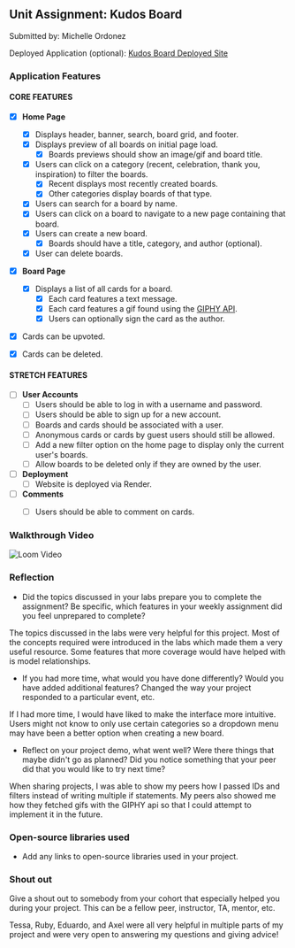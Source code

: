 ## Unit Assignment: Kudos Board

Submitted by: Michelle Ordonez

Deployed Application (optional): [Kudos Board Deployed Site](ADD_LINK_HERE)

### Application Features

#### CORE FEATURES

- [X] **Home Page**
  - [X] Displays header, banner, search, board grid, and footer.
  - [X] Displays preview of all boards on initial page load.
    - [X] Boards previews should show an image/gif and board title.
  - [X] Users can click on a category (recent, celebration, thank you, inspiration) to filter the boards.
    - [X] Recent displays most recently created boards.
    - [X] Other categories display boards of that type.
  - [X] Users can search for a board by name.
  - [X] Users can click on a board to navigate to a new page containing that board.
  - [X] Users can create a new board.
    - [X] Boards should have a title, category, and author (optional).
  - [X] User can delete boards.
  
- [X] **Board Page**
  - [X] Displays a list of all cards for a board.
    -  [X] Each card features a text message.
    -  [X] Each card features a gif found using the [GIPHY API](https://developers.giphy.com/docs/api/).
    -  [X] Users can optionally sign the card as the author.  
-   [X] Cards can be upvoted.
-   [X] Cards can be deleted.


#### STRETCH FEATURES


- [ ] **User Accounts**
  - [ ] Users should be able to log in with a username and password.
  - [ ] Users should be able to sign up for a new account.
  - [ ]  Boards and cards should be associated with a user.
    - [ ]  Anonymous cards or cards by guest users should still be allowed.
  - [ ] Add a new filter option on the home page to display only the current user's boards.
  - [ ] Allow boards to be deleted only if they are owned by the user.
- [ ] **Deployment**
  - [ ] Website is deployed via Render.
- [ ] **Comments**
  - [ ] Users should be able to comment on cards.


### Walkthrough Video

![Loom Video](https://www.loom.com/embed/fe911ed7fda04c4399f85d5d05130b65?sid=51a0c122-f976-482b-85d7-667a36dea11f)

### Reflection

* Did the topics discussed in your labs prepare you to complete the assignment? Be specific, which features in your weekly assignment did you feel unprepared to complete?

The topics discussed in the labs were very helpful for this project. Most of the concepts required were introduced in the labs which made them a very useful resource. Some features that more coverage would have helped with is model relationships.

* If you had more time, what would you have done differently? Would you have added additional features? Changed the way your project responded to a particular event, etc.
  
If I had more time, I would have liked to make the interface more intuitive. Users might not know to only use certain categories so a dropdown menu may have been a better option when creating a new board.

* Reflect on your project demo, what went well? Were there things that maybe didn't go as planned? Did you notice something that your peer did that you would like to try next time?

When sharing projects, I was able to show my peers how I passed IDs and filters instead of writing multiple if statements. My peers also showed me how they fetched gifs with the GIPHY api so that I could attempt to implement it in the future.

### Open-source libraries used

- Add any links to open-source libraries used in your project.

### Shout out

Give a shout out to somebody from your cohort that especially helped you during your project. This can be a fellow peer, instructor, TA, mentor, etc.

Tessa, Ruby, Eduardo, and Axel were all very helpful in multiple parts of my project and were very open to answering my questions and giving advice!
